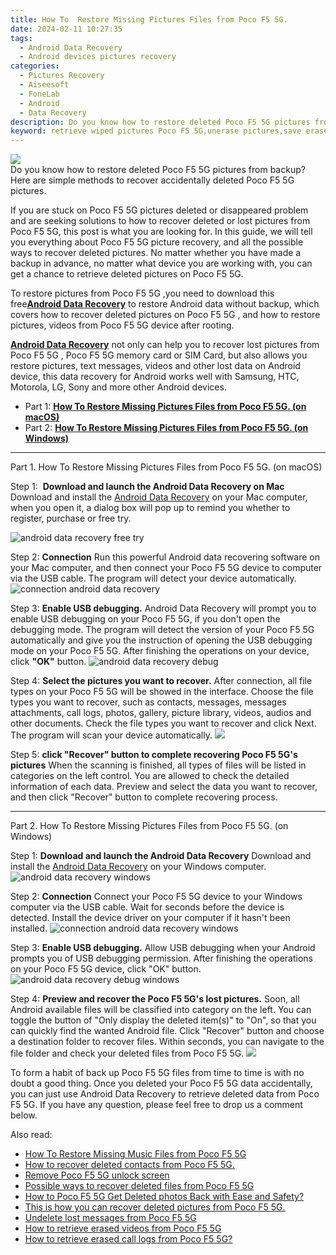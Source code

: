 ```yaml
---
title: How To  Restore Missing Pictures Files from Poco F5 5G.
date: 2024-02-11 10:27:35
tags: 
  - Android Data Recovery
  - Android devices pictures recovery
categories: 
  - Pictures Recovery
  - Aiseesoft
  - FoneLab
  - Android
  - Data Recovery
description: Do you know how to restore deleted Poco F5 5G pictures from backup? Here are simple methods to recover accidentally deleted Poco F5 5G pictures.
keyword: retrieve wiped pictures Poco F5 5G,unerase pictures,save erased pictures from Poco F5 5G,recover lost pictures from Poco F5 5G,undelete pictures from Poco F5 5G,Poco F5 5G pictures recovery,how to restore your files from Poco F5 5G,recover deleted pictures 2018 for Poco F5 5G,how to get pictures back from Poco F5 5G,lost all pictures in Poco F5 5G again,Poco F5 5G pictures deleted itself,get back deleted pictures from Poco F5 5G android
---
```


<img src="https://img0mobiles.techidaily.com/images/best-assets/devices/poco/poco-f5-5g/5.jpg" class="atpl-imgstyle"  />

<div class="atpl-content atpl-for-fonelab-android recover-pictures">

<div class="atpl-post-description-part-1">
Do you know how to restore deleted Poco F5 5G pictures from backup? Here are simple methods to recover accidentally deleted Poco F5 5G pictures.
</div>

<div class="atpl-post-description-part-2">
<div class="tpl-content-sub-paragraph-content">
  <p>
    If you are stuck on Poco F5 5G pictures deleted or disappeared problem and are seeking solutions to how to recover deleted or lost pictures from Poco F5 5G, this post is what you are looking for. In this guide, we will tell you everything about Poco F5 5G picture recovery, and all the possible ways to recover deleted pictures. No matter whether you have made a backup in advance, no matter what device you are working with, you can get a chance to retrieve deleted pictures on Poco F5 5G.
  </p>
</div>
</div>

<div class="atpl-post-description-part-3">
<div class="tpl-content-sub-paragraph-content">
  <p>
    To restore pictures from Poco F5 5G ,you need to download this free<a href="https://tools.techidaily.com/aiseesoft-android-data-recovery/" target="_blank" rel="noopener"><strong>Android Data Recovery</strong></a> to restore Android data without backup, which covers how to recover deleted pictures on Poco F5 5G , and how to restore pictures, videos from Poco F5 5G device after rooting.
  </p>
</div>

<div class="tpl-content-sub-paragraph-content">
  <p>
    <a href="https://tools.techidaily.com/aiseesoft-android-data-recovery/" target="_blank" rel="noopener"><strong>Android Data Recovery</strong></a> not only can help you to recover lost pictures from Poco F5 5G , Poco F5 5G memory card or SIM Card, but also allows you restore pictures, text messages, videos and other lost data on Android device, this data recovery for Android works well with Samsung, HTC, Motorola, LG, Sony and more other Android devices.
  </p>
</div>
</div>

<ul>
  <li>Part 1: <strong><a href="#p1"> How To  Restore Missing Pictures Files from Poco F5 5G.  (on macOS)</a></strong></li>
  <li>Part 2: <strong><a href="#p2"> How To  Restore Missing Pictures Files from Poco F5 5G.  (on Windows)</a></strong></li>
</ul>



<!-- Part 1 -->
<a id="p1" name="p1" ></a><hr>

<div>
  <span class="atpl-step-part-style">Part 1. How To  Restore Missing Pictures Files from Poco F5 5G. (on macOS)</span>
</div>  

<span class="atpl-stepstyle-a"><span>Step 1: </span></span> <strong>Download and launch the Android Data Recovery on Mac</strong>
Download and install the <a href="https://tools.techidaily.com/aiseesoft-android-data-recovery/" target="_blank" rel="noopener">Android Data Recovery</a> on your Mac computer, when you open it, a dialog box will pop up to remind you whether to register, purchase or free try.

<img src="https://tools.techidaily.com/images/apps/aiseesoft/android-data-recovery/mac-free-try.png" class="atpl-imgstyle" alt="android data recovery free try" />

<span class="atpl-stepstyle-a"><span>Step 2: </span></span> <strong>Connection</strong>
Run this powerful Android data recovering software on your Mac computer, and then connect your Poco F5 5G device to computer via the USB cable. The program will detect your device automatically.
<img src="https://tools.techidaily.com/images/apps/aiseesoft/android-data-recovery/mac-connection-interface.jpg" class="atpl-imgstyle" alt="connection android data recovery" />

<span class="atpl-stepstyle-a"><span>Step 3: </span></span> <strong>Enable USB debugging.</strong>
Android Data Recovery will prompt you to enable USB debugging on your Poco F5 5G, if you don't open the debugging mode. The program will detect the version of your Poco F5 5G automatically and give you the instruction of opening the USB debugging mode on your Poco F5 5G. After finishing the operations on your device, click <strong>"OK"</strong> button.
<img src="https://tools.techidaily.com/images/apps/aiseesoft/android-data-recovery/mac-android-usb-debug.jpg"  class="atpl-imgstyle" alt="android data recovery debug" />

<span class="atpl-stepstyle-a"><span>Step 4: </span></span> <strong>Select the pictures you want to recover.</strong>
After connection, all file types on your Poco F5 5G will be showed in the interface. Choose the file types you want to recover, such as contacts, messages, messages attachments, call logs, photos, gallery, picture library, videos, audios and other documents. Check the file types you want to recover and click Next. The program will scan your device automatically.
<img src="https://tools.techidaily.com/images/apps/aiseesoft/android-data-recovery/mac-choose-type-photos.jpg" class="atpl-imgstyle"  />

<span class="atpl-stepstyle-a"><span>Step 5: </span></span> <strong>click "Recover" button to  complete recovering Poco F5 5G's pictures</strong>
When the scanning is finished, all types of files will be listed in categories on the left control. You are allowed to check the detailed information of each data. Preview and select the data you want to recover, and then click "Recover" button to complete recovering process.


<a id="p2" name="p2"></a><hr>

<!-- Part 2 -->
<div>
  <span class="atpl-step-part-style">Part 2. How To  Restore Missing Pictures Files from Poco F5 5G. (on Windows)</span>
</div>

<span class="atpl-stepstyle-a"><span>Step 1: </span></span> <strong>Download and launch the Android Data Recovery</strong>
Download and install the <a href="https://tools.techidaily.com/aiseesoft-android-data-recovery/" target="_blank" rel="noopener">Android Data Recovery</a> on your Windows computer.
<img src="https://tools.techidaily.com/images/apps/aiseesoft/android-data-recovery/win-start-interface.png"  class="atpl-imgstyle" alt="android data recovery windows" />

<span class="atpl-stepstyle-a"><span>Step 2: </span></span> <strong>Connection</strong>
Connect your Poco F5 5G device to your Windows computer via the USB cable. Wait for seconds before the device is detected. Install the device driver on your computer if it hasn't been installed.
<img src="https://tools.techidaily.com/images/apps/aiseesoft/android-data-recovery/win-connection-interface.png" class="atpl-imgstyle" alt="connection android data recovery windows" />

<span class="atpl-stepstyle-a"><span>Step 3: </span></span> <strong>Enable USB debugging.</strong>
Allow USB debugging when your Android prompts you of USB debugging permission. After finishing the operations on your Poco F5 5G device, click "OK" button.
<img src="https://tools.techidaily.com/images/apps/aiseesoft/android-data-recovery/win-android-usb-debug.png" class="atpl-imgstyle" alt="android data recovery debug windows" />

<span class="atpl-stepstyle-a"><span>Step 4: </span></span> <strong>Preview and recover the Poco F5 5G's lost pictures.</strong>
Soon, all Android available files will be classified into category on the left. You can toggle the button of "Only display the deleted item(s)" to "On", so that you can quickly find the wanted Android file. Click "Recover" button and choose a destination folder to recover files. Within seconds, you can navigate to the file folder and check your deleted files from Poco F5 5G.
<img src="https://tools.techidaily.com/images/apps/aiseesoft/android-data-recovery/win-recover-photos.png" class="atpl-imgstyle"  />

<div class="atpl-post-description-part-4">
<div class="tpl-content-sub-paragraph-normal">
  <p>
    To form a habit of back up Poco F5 5G files from time to time is with no doubt a good thing. Once you deleted your Poco F5 5G data accidentally, you can just use Android Data Recovery to retrieve deleted data from Poco F5 5G. If you have any question, please feel free to drop us a comment below.
  </p>
</div>
</div>

<ins class="adsbygoogle"
     style="display:block"
     data-ad-client="ca-pub-7571918770474297"
     data-ad-slot="8358498916"
     data-ad-format="auto"
     data-full-width-responsive="true"></ins>

<span class="atpl-alsoreadstyle">Also read:</span>
<div><ul>
<li><a href="/how-to-restore-missing-music-files-from-poco-f5-5g-by-fonelab-android-recover-music/" target="_blank" rel="noopener"><u>How To  Restore Missing Music Files from Poco F5 5G</u></a></li>
<li><a href="/how-to-recover-deleted-contacts-from-poco-f5-5g-by-fonelab-android-recover-contacts/" target="_blank" rel="noopener"><u>How to recover deleted contacts from Poco F5 5G.</u></a></li>
<li><a href="/remove-poco-f5-5g-unlock-screen-by-drfone-android-unlock-android-unlock/" target="_blank" rel="noopener"><u>Remove Poco F5 5G unlock screen</u></a></li>
<li><a href="/possible-ways-to-recover-deleted-files-from-poco-f5-5g-by-fonelab-android-recover-data/" target="_blank" rel="noopener"><u>Possible ways to recover deleted files from Poco F5 5G</u></a></li>
<li><a href="/how-to-poco-f5-5g-get-deleted-photos-back-with-ease-and-safety-by-fonelab-android-recover-photos/" target="_blank" rel="noopener"><u>How to Poco F5 5G Get Deleted photos Back with Ease and Safety?</u></a></li>
<li><a href="/this-is-how-you-can-recover-deleted-pictures-from-poco-f5-5g-by-fonelab-android-recover-pictures/" target="_blank" rel="noopener"><u>This is how you can recover deleted pictures from Poco F5 5G.</u></a></li>
<li><a href="/undelete-lost-messages-from-poco-f5-5g-by-fonelab-android-recover-messages/" target="_blank" rel="noopener"><u>Undelete lost messages from Poco F5 5G</u></a></li>
<li><a href="/how-to-retrieve-erased-videos-from-poco-f5-5g-by-fonelab-android-recover-video/" target="_blank" rel="noopener"><u>How to retrieve erased videos from Poco F5 5G</u></a></li>
<li><a href="/how-to-retrieve-erased-call-logs-from-poco-f5-5g-by-fonelab-android-recover-call-logs/" target="_blank" rel="noopener"><u>How to retrieve erased call logs from Poco F5 5G?</u></a></li>
</ul></div>

</div>
